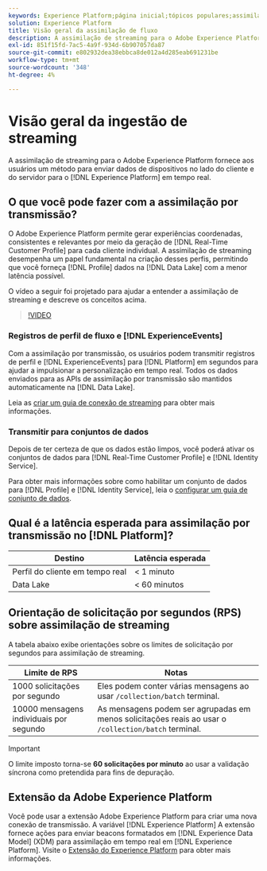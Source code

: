 ```yaml
---
keywords: Experience Platform;página inicial;tópicos populares;assimilação de dados;dados assimilados;streaming;visão geral;assimilação de streaming;latência;latência de streaming;
solution: Experience Platform
title: Visão geral da assimilação de fluxo
description: A assimilação de streaming para o Adobe Experience Platform fornece aos usuários um método para enviar dados de dispositivos cliente e do lado do servidor para o Experience Platform em tempo real.
exl-id: 851f15fd-7ac5-4a9f-934d-6b907057da87
source-git-commit: e802932dea38ebbca8de012a4d285eab691231be
workflow-type: tm+mt
source-wordcount: '348'
ht-degree: 4%

---
```


# Visão geral da ingestão de streaming

A assimilação de streaming para o Adobe Experience Platform fornece aos usuários um método para enviar dados de dispositivos no lado do cliente e do servidor para o [!DNL Experience Platform] em tempo real.

## O que você pode fazer com a assimilação por transmissão?

O Adobe Experience Platform permite gerar experiências coordenadas, consistentes e relevantes por meio da geração de [!DNL Real-Time Customer Profile] para cada cliente individual. A assimilação de streaming desempenha um papel fundamental na criação desses perfis, permitindo que você forneça [!DNL Profile] dados na [!DNL Data Lake] com a menor latência possível.

O vídeo a seguir foi projetado para ajudar a entender a assimilação de streaming e descreve os conceitos acima.

>[!VIDEO](https://video.tv.adobe.com/v/28425?quality=12&learn=on)

### Registros de perfil de fluxo e [!DNL ExperienceEvents]

Com a assimilação por transmissão, os usuários podem transmitir registros de perfil e [!DNL ExperienceEvents] para [!DNL Platform] em segundos para ajudar a impulsionar a personalização em tempo real. Todos os dados enviados para as APIs de assimilação por transmissão são mantidos automaticamente na [!DNL Data Lake].

Leia as [criar um guia de conexão de streaming](../tutorials/create-streaming-connection.md) para obter mais informações.

### Transmitir para conjuntos de dados

Depois de ter certeza de que os dados estão limpos, você poderá ativar os conjuntos de dados para [!DNL Real-Time Customer Profile] e [!DNL Identity Service].

Para obter mais informações sobre como habilitar um conjunto de dados para [!DNL Profile] e [!DNL Identity Service], leia o [configurar um guia de conjunto de dados](../../profile/tutorials/dataset-configuration.md).

## Qual é a latência esperada para assimilação por transmissão no [!DNL Platform]?

| Destino | Latência esperada |
| --------- | ---------------- |
| Perfil do cliente em tempo real | &lt; 1 minuto |
| Data Lake | &lt; 60 minutos |

## Orientação de solicitação por segundos (RPS) sobre assimilação de streaming

A tabela abaixo exibe orientações sobre os limites de solicitação por segundos para assimilação de streaming.

| Limite de RPS | Notas |
| --- | --- |
| 1000 solicitações por segundo | Eles podem conter várias mensagens ao usar `/collection/batch` terminal. |
| 10000 mensagens individuais por segundo | As mensagens podem ser agrupadas em menos solicitações reais ao usar o `/collection/batch` terminal. |

>[!IMPORTANT]
>
>O limite imposto torna-se **60 solicitações por minuto** ao usar a validação síncrona como pretendida para fins de depuração.

## Extensão da Adobe Experience Platform

Você pode usar a extensão Adobe Experience Platform para criar uma nova conexão de transmissão. A variável [!DNL Experience Platform] A extensão fornece ações para enviar beacons formatados em [!DNL Experience Data Model] (XDM) para assimilação em tempo real em [!DNL Experience Platform]. Visite o [Extensão do Experience Platform](../../tags/extensions/client/sdk/overview.md) para obter mais informações.
